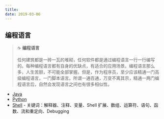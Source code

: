 ```yaml
---
title: 
date: 2019-03-06
---
```


## 编程语言

> :coffee: **编程语言**
>
> 任何建筑都是一砖一瓦的堆砌，任何软件都是通过编程语言一行一行编写的。每种编程语言都有自身的优缺点，有适合的应用场景。编程语言那么多，人生苦胆，不可能全部掌握。但是，作为程序员，至少应该精通一门高级编程语言，一门脚本语言。所谓一通百通，万变不离其宗，精通一两门编程语言后，自然会发现语言之间也有很多相似性。

- [Java](java)
- [Python](python.md)
- [Shell](shell.md) - 关键词：解释器、注释、变量、Shell 扩展、数组、运算符、语句、函数、流和重定向、Debugging
